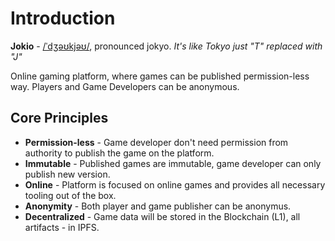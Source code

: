 # Introduction
**Jokio** - [/ˈdʒəʊkjəʊ/](http://ipa-reader.xyz/?text=ˈdʒəʊkjəʊ), pronounced jokyo. *It's like Tokyo just "T" replaced with "J"*

Online gaming platform, where games can be published permission-less way. Players and Game Developers can be anonymous.

## Core Principles
* **Permission-less** - Game developer don't need permission from authority to publish the game on the platform.
* **Immutable** - Published games are immutable, game developer can only publish new version.
* **Online** - Platform is focused on online games and provides all necessary tooling out of the box.
* **Anonymity** - Both player and game publisher can be anonymus.
* **Decentralized** - Game data will be stored in the Blockchain (L1), all artifacts - in IPFS.
